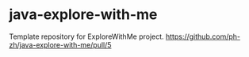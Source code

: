 # java-explore-with-me
Template repository for ExploreWithMe project.
https://github.com/ph-zh/java-explore-with-me/pull/5
